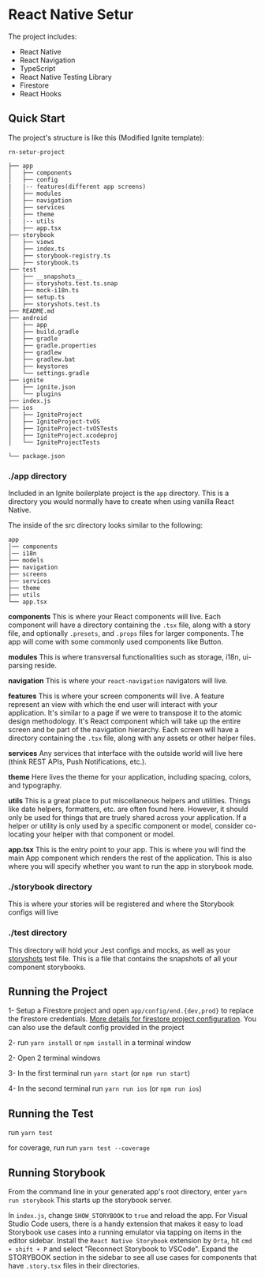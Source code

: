 # React Native Setur



The project includes:

- React Native
- React Navigation
- TypeScript
- React Native Testing Library
- Firestore
- React Hooks

## Quick Start

The project's structure is like this (Modified Ignite template):



```
rn-setur-project

├── app
│   ├── components
│   ├── config
|   |-- features(different app screens)
│   ├── modules
│   ├── navigation
│   ├── services
│   ├── theme
|   |-- utils
│   ├── app.tsx
├── storybook
│   ├── views
│   ├── index.ts
│   ├── storybook-registry.ts
│   ├── storybook.ts
├── test
│   ├── __snapshots__
│   ├── storyshots.test.ts.snap
│   ├── mock-i18n.ts
│   ├── setup.ts
│   ├── storyshots.test.ts
├── README.md
├── android
│   ├── app
│   ├── build.gradle
│   ├── gradle
│   ├── gradle.properties
│   ├── gradlew
│   ├── gradlew.bat
│   ├── keystores
│   └── settings.gradle
├── ignite
│   ├── ignite.json
│   └── plugins
├── index.js
├── ios
│   ├── IgniteProject
│   ├── IgniteProject-tvOS
│   ├── IgniteProject-tvOSTests
│   ├── IgniteProject.xcodeproj
│   └── IgniteProjectTests

└── package.json

```

### ./app directory

Included in an Ignite boilerplate project is the `app` directory. This is a directory you would normally have to create when using vanilla React Native.

The inside of the src directory looks similar to the following:

```
app
│── components
│── i18n
├── models
├── navigation
├── screens
├── services
├── theme
├── utils
└── app.tsx
```

**components**
This is where your React components will live. Each component will have a directory containing the `.tsx` file, along with a story file, and optionally `.presets`, and `.props` files for larger components. The app will come with some commonly used components like Button.

**modules**
This is where transversal functionalities such as storage, i18n, ui-parsing reside.



**navigation**
This is where your `react-navigation` navigators will live.

**features**
This is where your screen components will live. A feature represent an view with which the end user will interact with your application. It's similar to a page if we were to transpose it to the atomic design methodology. It's React component which will take up the entire screen and be part of the navigation hierarchy. Each screen will have a directory containing the `.tsx` file, along with any assets or other helper files.


**services**
Any services that interface with the outside world will live here (think REST APIs, Push Notifications, etc.).

**theme**
Here lives the theme for your application, including spacing, colors, and typography.

**utils**
This is a great place to put miscellaneous helpers and utilities. Things like date helpers, formatters, etc. are often found here. However, it should only be used for things that are truely shared across your application. If a helper or utility is only used by a specific component or model, consider co-locating your helper with that component or model.

**app.tsx** This is the entry point to your app. This is where you will find the main App component which renders the rest of the application. This is also where you will specify whether you want to run the app in storybook mode.



### ./storybook directory

This is where your stories will be registered and where the Storybook configs will live

### ./test directory

This directory will hold your Jest configs and mocks, as well as your [storyshots](https://github.com/storybooks/storybook/tree/master/addons/storyshots) test file. This is a file that contains the snapshots of all your component storybooks.

## Running the Project

1- Setup a Firestore project and open `app/config/end.{dev,prod}` to replace the firestore credentials. [More details for firestore project configuration](https://firebase.google.com/docs/firestore/quickstart). You can also use the default config provided in the project


2- run `yarn install` or `npm install` in a terminal window


2- Open 2 terminal windows


3- In the first terminal run `yarn start` (or `npm run start`)


4- In the second terminal run `yarn run ios` (or `npm run ios`)

## Running the Test

run `yarn test`

for coverage, run run `yarn test --coverage`


## Running Storybook

From the command line in your generated app's root directory, enter `yarn run storybook`
This starts up the storybook server.

In `index.js`, change `SHOW_STORYBOOK` to `true` and reload the app.
For Visual Studio Code users, there is a handy extension that makes it easy to load Storybook use cases into a running emulator via tapping on items in the editor sidebar. Install the `React Native Storybook` extension by `Orta`, hit `cmd + shift + P` and select "Reconnect Storybook to VSCode". Expand the STORYBOOK section in the sidebar to see all use cases for components that have `.story.tsx` files in their directories.



